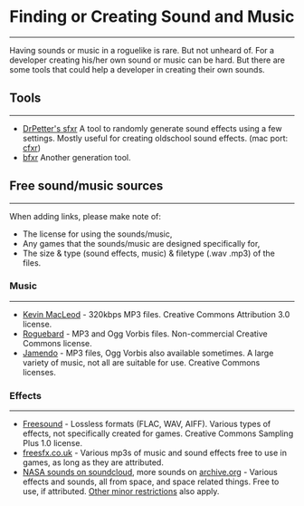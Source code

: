 # Finding or Creating Sound and Music

---

Having sounds or music in a roguelike is rare. But not unheard of. For a developer creating his/her own sound or music can be hard. But there are some tools that could help a developer in creating their own sounds.

## Tools

---

- [DrPetter's sfxr](http://www.cyd.liu.se/~tompe573/hp/project_sfxr.html) A tool to randomly generate sound effects using a few settings. Mostly useful for creating oldschool sound effects. (mac port: [cfxr](http://thirdcog.eu/apps/cfxr))
- [bfxr](http://www.bfxr.net/) Another generation tool.

## Free sound/music sources

---

When adding links, please make note of:

- The license for using the sounds/music,
- Any games that the sounds/music are designed specifically for,
- The size & type (sound effects, music) & filetype (.wav .mp3) of the files.

### Music

---

- [Kevin MacLeod](http://incompetech.com/) - 320kbps MP3 files. Creative Commons Attribution 3.0 license.
- [Roguebard](http://roguebard.eptalys.net/) - MP3 and Ogg Vorbis files. Non-commercial Creative Commons license.
- [Jamendo](http://www.jamendo.com/en/) - MP3 files, Ogg Vorbis also available sometimes. A large variety of music, not all are suitable for use. Creative Commons licenses.

### Effects

---

- [Freesound](http://www.freesound.org/) - Lossless formats (FLAC, WAV, AIFF). Various types of effects, not specifically created for games. Creative Commons Sampling Plus 1.0 license.
- [freesfx.co.uk](http://www.freesfx.co.uk/) - Various mp3s of music and sound effects free to use in games, as long as they are attributed.
- [NASA sounds on soundcloud](https://soundcloud.com/nasa), more sounds on [archive.org](https://archive.org/details/nasaaudiocollection) - Various effects and sounds, all from space, and space related things. Free to use, if attributed. [Other minor restrictions](http://www.nasa.gov/audience/formedia/features/MP_Photo_Guidelines.html#1) also apply.
